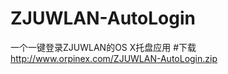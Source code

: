 ZJUWLAN-AutoLogin
=================
一个一键登录ZJUWLAN的OS X托盘应用
#下载
<http://www.orpinex.com/ZJUWLAN-AutoLogin.zip>
